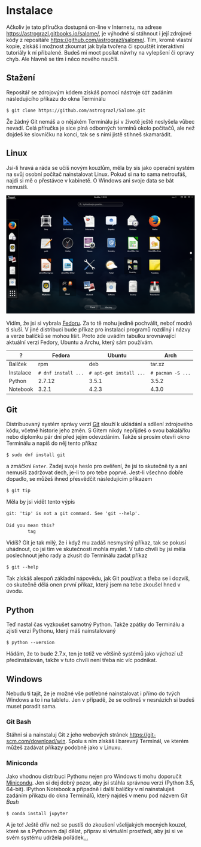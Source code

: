 # Instalace

Ačkoliv je tato příručka dostupná on-line v Internetu, na adrese
<https://astrograzl.gitbooks.io/salome/>, je výhodné si stáhnout i její
zdrojové kódy z repositáře <https://github.com/astrograzl/salome/>. Tím,
kromě vlastní kopie, získáš i možnost zkoumat jak byla tvořena či
spouštět interaktivní tutoriály k ní přibalené. Budeš mi moct posílat
návrhy na vylepšení či opravy chyb. Ale hlavně se tím i něco nového
naučíš.


## Stažení

Repositář se zdrojovým kódem získáš pomocí nástroje `GIT` zadáním
následujícího příkazu do okna Terminálu

	$ git clone https://github.com/astrograzl/Salome.git

Že žádný Git nemáš a o nějakém Terminálu jsi v životě ještě neslyšela
vůbec nevadí. Celá příručka je sice plná odborných termínů okolo
počítačů, ale než dojdeš ke slovníčku na konci, tak se s nimi jistě
stihneš skamarádit.


## Linux

Jsi-li hravá a ráda se učíš novým kouzlům, měla by sis jako operační
systém na svůj osobní počítač nainstalovat Linux. Pokud si na to sama
netroufáš, najdi si mě o přestávce v kabinetě. O Windows ani svoje data
se bát nemusíš.

![Fedora](screenshots/fedora.png)

Vidím, že jsi si vybrala [Fedoru](https://getfedora.org). Za to tě mohu
jedině pochválit, neboť modrá ti sluší. V jiné distribuci bude příkaz
pro instalaci programů rozdílný i názvy a verze balíčků se mohou lišit.
Proto zde uvádím tabulku srovnávající aktuální verzi Fedory, Ubuntu a
Archu, který sám používám.

| ? | Fedora | Ubuntu | Arch |
|---|--------|--------|------|
| Balíček | rpm |  deb | tar.xz |
| Instalace | `# dnf install ...` | `# apt-get install ...` | `# pacman -S ...` |
| Python | 2.7.12 | 3.5.1 | 3.5.2 |
| Notebook | 3.2.1 | 4.2.3 | 4.3.0 |


## Git

Distribuovaný systém správy verzí [Git](https://git-scm.org) slouží k
ukládání a sdílení zdrojového kódu, včetně historie jeho změn. S Gitem
nikdy nepřijdeš o svou bakalářku nebo diplomku pár dní před jejím
odevzdáním. Takže si prosím otevři okno Terminálu a napiš do něj tento
příkaz

	$ sudo dnf install git

a zmáčkni `Enter`. Zadej svoje heslo pro ověření, že jsi to skutečně ty
a ani nemusíš zadržovat dech, je-li to pro tebe poprvé. Jest-li všechno
dobře dopadlo, se můžeš ihned přesvědčit následujícím příkazem

	$ git tip

Měla by jsi vidět tento výpis

```
git: 'tip' is not a git command. See 'git --help'.

Did you mean this?
        tag
```

Vidíš? Git je tak milý, že i když mu zadáš nesmyslný příkaz, tak se
pokusí uhádnout, co jsi tím ve skutečnosti mohla myslet. V tuto chvíli
by jsi měla poslechnout jeho rady a zkusit do Terminálu zadat příkaz

	$ git --help

Tak získáš alespoň základní nápovědu, jak Git používat a třeba se i
dozvíš, co skutečně dělá onen první příkaz, který jsem na tebe zkoušel
hned v úvodu.


## Python

Teď nastal čas vyzkoušet samotný Python. Takže zpátky do Terminálu a
zjisti verzi Pythonu, který máš nainstalovaný

	$ python --version

Hádám, že to bude 2.7.x, ten je totiž ve většině systémů jako výchozí už
předinstalován, takže v tuto chvíli není třeba nic víc podnikat.


## Windows

Nebudu ti tajit, že je možné vše potřebné nainstalovat i přímo do tvých
Windows a to i na tabletu. Jen v případě, že se ocitneš v nesnázích si
budeš muset poradit sama.


### Git Bash

Stáhni si a nainstaluj Git z jeho webových stránek
<https://git-scm.com/download/win>. Spolu s ním získáš i barevný
Terminál, ve kterém můžeš zadávat příkazy podobně jako v Linuxu.


### Miniconda

Jako vhodnou distribuci Pythonu nejen pro Windows ti mohu doporučit
[Minicondu](http://conda.pydata.org/miniconda.html). Jen si dej dobrý
pozor, aby jsi stáhla správnou verzi (Python 3.5, 64-bit). IPython
Notebook a případně i další balíčky v ní nainstaluješ zadáním příkazu do
okna Terminálů, který najdeš v menu pod názvem *Git Bash*

	$ conda install jupyter

A je to! Ještě dřív než se pustíš do zkoušení všelijakých mocných
kouzel, které se s Pythonem dají dělat, připrav si virtuální prostředí,
aby jsi si ve svém systému udržela pořádek[...](VIRTUAL.md)
